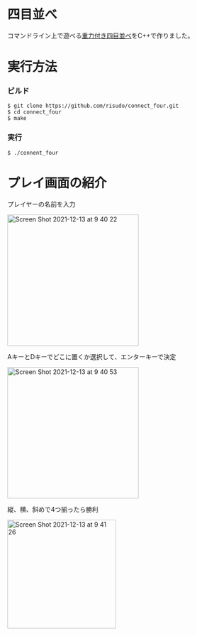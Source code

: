 # 四目並べ
コマンドライン上で遊べる[重力付き四目並べ](https://ja.wikipedia.org/wiki/%E5%9B%9B%E7%9B%AE%E4%B8%A6%E3%81%B9)をC++で作りました。

# 実行方法
### ビルド
```
$ git clone https://github.com/risudo/connect_four.git
$ cd connect_four
$ make
```

### 実行
```
$ ./connent_four
```
# プレイ画面の紹介
プレイヤーの名前を入力

<img width="296" alt="Screen Shot 2021-12-13 at 9 40 22" src="https://user-images.githubusercontent.com/76856052/145736566-dc0d4e09-2c1c-4237-81e1-7bd1095af263.png">

AキーとDキーでどこに置くか選択して、エンターキーで決定

<img width="296" alt="Screen Shot 2021-12-13 at 9 40 53" src="https://user-images.githubusercontent.com/76856052/145736590-eca85e6b-411c-435b-9e63-07f72651582f.png">

縦、横、斜めで4つ揃ったら勝利

<img width="245" alt="Screen Shot 2021-12-13 at 9 41 26" src="https://user-images.githubusercontent.com/76856052/145736608-855af768-26a1-44d1-853c-f9211e36f21f.png">
